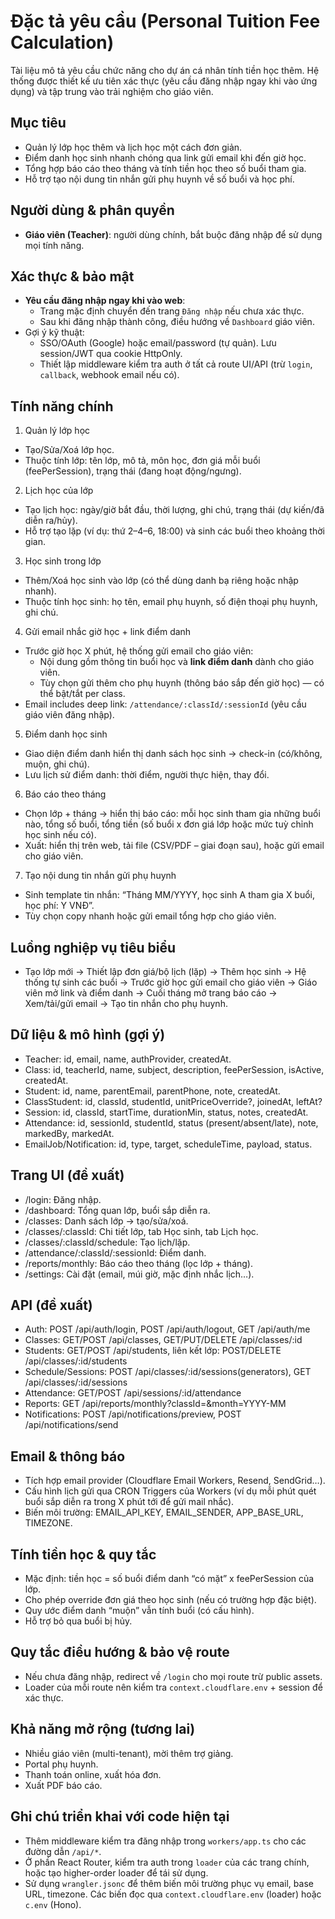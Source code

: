 # Đặc tả yêu cầu (Personal Tuition Fee Calculation)

Tài liệu mô tả yêu cầu chức năng cho dự án cá nhân tính tiền học thêm. Hệ thống được thiết kế ưu tiên xác thực (yêu cầu đăng nhập ngay khi vào ứng dụng) và tập trung vào trải nghiệm cho giáo viên.

## Mục tiêu

- Quản lý lớp học thêm và lịch học một cách đơn giản.
- Điểm danh học sinh nhanh chóng qua link gửi email khi đến giờ học.
- Tổng hợp báo cáo theo tháng và tính tiền học theo số buổi tham gia.
- Hỗ trợ tạo nội dung tin nhắn gửi phụ huynh về số buổi và học phí.

## Người dùng & phân quyền

- **Giáo viên (Teacher)**: người dùng chính, bắt buộc đăng nhập để sử dụng mọi tính năng.

## Xác thực & bảo mật

- **Yêu cầu đăng nhập ngay khi vào web**:
  - Trang mặc định chuyển đến trang `Đăng nhập` nếu chưa xác thực.
  - Sau khi đăng nhập thành công, điều hướng về `Dashboard` giáo viên.
- Gợi ý kỹ thuật:
  - SSO/OAuth (Google) hoặc email/password (tự quản). Lưu session/JWT qua cookie HttpOnly.
  - Thiết lập middleware kiểm tra auth ở tất cả route UI/API (trừ `login`, `callback`, webhook email nếu có).

## Tính năng chính

1) Quản lý lớp học
- Tạo/Sửa/Xoá lớp học.
- Thuộc tính lớp: tên lớp, mô tả, môn học, đơn giá mỗi buổi (feePerSession), trạng thái (đang hoạt động/ngưng).

2) Lịch học của lớp
- Tạo lịch học: ngày/giờ bắt đầu, thời lượng, ghi chú, trạng thái (dự kiến/đã diễn ra/hủy).
- Hỗ trợ tạo lặp (ví dụ: thứ 2–4–6, 18:00) và sinh các buổi theo khoảng thời gian.

3) Học sinh trong lớp
- Thêm/Xoá học sinh vào lớp (có thể dùng danh bạ riêng hoặc nhập nhanh).
- Thuộc tính học sinh: họ tên, email phụ huynh, số điện thoại phụ huynh, ghi chú.

4) Gửi email nhắc giờ học + link điểm danh
- Trước giờ học X phút, hệ thống gửi email cho giáo viên:
  - Nội dung gồm thông tin buổi học và **link điểm danh** dành cho giáo viên.
  - Tùy chọn gửi thêm cho phụ huynh (thông báo sắp đến giờ học) — có thể bật/tắt per class.
- Email includes deep link: `/attendance/:classId/:sessionId` (yêu cầu giáo viên đăng nhập).

5) Điểm danh học sinh
- Giao diện điểm danh hiển thị danh sách học sinh -> check-in (có/không, muộn, ghi chú).
- Lưu lịch sử điểm danh: thời điểm, người thực hiện, thay đổi.

6) Báo cáo theo tháng
- Chọn lớp + tháng -> hiển thị báo cáo: mỗi học sinh tham gia những buổi nào, tổng số buổi, tổng tiền (số buổi x đơn giá lớp hoặc mức tuỳ chỉnh học sinh nếu có).
- Xuất: hiển thị trên web, tải file (CSV/PDF – giai đoạn sau), hoặc gửi email cho giáo viên.

7) Tạo nội dung tin nhắn gửi phụ huynh
- Sinh template tin nhắn: “Tháng MM/YYYY, học sinh A tham gia X buổi, học phí: Y VNĐ”.
- Tùy chọn copy nhanh hoặc gửi email tổng hợp cho giáo viên.

## Luồng nghiệp vụ tiêu biểu

- Tạo lớp mới -> Thiết lập đơn giá/bộ lịch (lặp) -> Thêm học sinh -> Hệ thống tự sinh các buổi -> Trước giờ học gửi email cho giáo viên -> Giáo viên mở link và điểm danh -> Cuối tháng mở trang báo cáo -> Xem/tải/gửi email -> Tạo tin nhắn cho phụ huynh.

## Dữ liệu & mô hình (gợi ý)

- Teacher: id, email, name, authProvider, createdAt.
- Class: id, teacherId, name, subject, description, feePerSession, isActive, createdAt.
- Student: id, name, parentEmail, parentPhone, note, createdAt.
- ClassStudent: id, classId, studentId, unitPriceOverride?, joinedAt, leftAt?
- Session: id, classId, startTime, durationMin, status, notes, createdAt.
- Attendance: id, sessionId, studentId, status (present/absent/late), note, markedBy, markedAt.
- EmailJob/Notification: id, type, target, scheduleTime, payload, status.

## Trang UI (đề xuất)

- /login: Đăng nhập.
- /dashboard: Tổng quan lớp, buổi sắp diễn ra.
- /classes: Danh sách lớp -> tạo/sửa/xoá.
- /classes/:classId: Chi tiết lớp, tab Học sinh, tab Lịch học.
- /classes/:classId/schedule: Tạo lịch/lặp.
- /attendance/:classId/:sessionId: Điểm danh.
- /reports/monthly: Báo cáo theo tháng (lọc lớp + tháng).
- /settings: Cài đặt (email, múi giờ, mặc định nhắc lịch…).

## API (đề xuất)

- Auth: POST /api/auth/login, POST /api/auth/logout, GET /api/auth/me
- Classes: GET/POST /api/classes, GET/PUT/DELETE /api/classes/:id
- Students: GET/POST /api/students, liên kết lớp: POST/DELETE /api/classes/:id/students
- Schedule/Sessions: POST /api/classes/:id/sessions(generators), GET /api/classes/:id/sessions
- Attendance: GET/POST /api/sessions/:id/attendance
- Reports: GET /api/reports/monthly?classId=&month=YYYY-MM
- Notifications: POST /api/notifications/preview, POST /api/notifications/send

## Email & thông báo

- Tích hợp email provider (Cloudflare Email Workers, Resend, SendGrid…).
- Cấu hình lịch gửi qua CRON Triggers của Workers (ví dụ mỗi phút quét buổi sắp diễn ra trong X phút tới để gửi mail nhắc).
- Biến môi trường: EMAIL_API_KEY, EMAIL_SENDER, APP_BASE_URL, TIMEZONE.

## Tính tiền học & quy tắc

- Mặc định: tiền học = số buổi điểm danh “có mặt” x feePerSession của lớp.
- Cho phép override đơn giá theo học sinh (nếu có trường hợp đặc biệt).
- Quy ước điểm danh “muộn” vẫn tính buổi (có cấu hình).
- Hỗ trợ bỏ qua buổi bị hủy.

## Quy tắc điều hướng & bảo vệ route

- Nếu chưa đăng nhập, redirect về `/login` cho mọi route trừ public assets.
- Loader của mỗi route nên kiểm tra `context.cloudflare.env` + session để xác thực.

## Khả năng mở rộng (tương lai)

- Nhiều giáo viên (multi-tenant), mời thêm trợ giảng.
- Portal phụ huynh.
- Thanh toán online, xuất hóa đơn.
- Xuất PDF báo cáo.

## Ghi chú triển khai với code hiện tại

- Thêm middleware kiểm tra đăng nhập trong `workers/app.ts` cho các đường dẫn `/api/*`.
- Ở phần React Router, kiểm tra auth trong `loader` của các trang chính, hoặc tạo higher-order loader để tái sử dụng.
- Sử dụng `wrangler.jsonc` để thêm biến môi trường phục vụ email, base URL, timezone. Các biến đọc qua `context.cloudflare.env` (loader) hoặc `c.env` (Hono).

